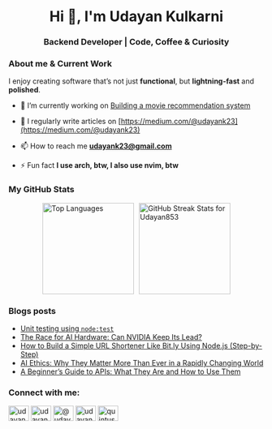 <h1 align="center">Hi 👋, I'm Udayan Kulkarni</h1>
<h3 align="center">Backend Developer | Code, Coffee & Curiosity</h3>
<h3 align="left">About me & Current Work</h3>
I enjoy creating software that’s not just <b>functional</b>, but <b>lightning-fast</b> and <b>polished</b>.

- 🔭 I’m currently working on [Building a movie recommendation system](https://github.com/Udayan853/movie-recommendation-system)

- 📝 I regularly write articles on [https://medium.com/@udayank23](https://medium.com/@udayank23)

- 📫 How to reach me **udayank23@gmail.com**

- ⚡ Fun fact **I use arch, btw, I also use nvim, btw**
  
<h3 align="left"> My GitHub Stats</h3>
<div style="display: flex; gap: 10px; justify-content: center; align-items: stretch;">
  <img src="https://github-readme-stats.vercel.app/api/top-langs/?username=Udayan853&layout=compact&theme=radical" alt="Top Languages" style="height: 180px; object-fit: contain;" />
   <img 
    src="https://github-readme-stats.vercel.app/api?username=Udayan853&show_icons=true&locale=en&theme=radical" 
    alt="GitHub Streak Stats for Udayan853"
    style="height: 180px; object-fit: contain;"
/>
</div>

### Blogs posts
<!-- BLOG-POST-LIST:START -->
- [Unit testing using `node:test`](https://medium.com/@udayank23/unit-testing-using-node-test-a31cfdeffe4b?source=rss-397d3161c88b------2)
- [The Race for AI Hardware: Can NVIDIA Keep Its Lead?](https://medium.com/@udayank23/the-race-for-ai-hardware-can-nvidia-keep-its-lead-19ddac83dc2b?source=rss-397d3161c88b------2)
- [How to Build a Simple URL Shortener Like Bit.ly Using Node.js &lpar;Step-by-Step&rpar;](https://medium.com/@udayank23/how-to-build-a-simple-url-shortener-like-bit-ly-using-node-js-step-by-step-9f631451c7e7?source=rss-397d3161c88b------2)
- [AI Ethics: Why They Matter More Than Ever in a Rapidly Changing World](https://medium.com/@udayank23/ai-ethics-why-they-matter-more-than-ever-in-a-rapidly-changing-world-39f78ac47967?source=rss-397d3161c88b------2)
- [A Beginner’s Guide to APIs: What They Are and How to Use Them](https://medium.com/@udayank23/a-beginners-guide-to-apis-what-they-are-and-how-to-use-them-2ba238109750?source=rss-397d3161c88b------2)
<!-- BLOG-POST-LIST:END -->

<h3 align="left">Connect with me:</h3>
<p align="left">
<a href="https://linkedin.com/in/udayan-kulkarni-2164661a9" target="blank"><img align="center" src="https://raw.githubusercontent.com/rahuldkjain/github-profile-readme-generator/master/src/images/icons/Social/linked-in-alt.svg" alt="udayan-kulkarni-2164661a9" height="30" width="40" /></a>
<a href="https://kaggle.com/udayankulkarni" target="blank"><img align="center" src="https://raw.githubusercontent.com/rahuldkjain/github-profile-readme-generator/master/src/images/icons/Social/kaggle.svg" alt="udayankulkarni" height="30" width="40" /></a>
<a href="https://medium.com/@udayank23" target="blank"><img align="center" src="https://raw.githubusercontent.com/rahuldkjain/github-profile-readme-generator/master/src/images/icons/Social/medium.svg" alt="@udayank23" height="30" width="40" /></a>
<a href="https://codeforces.com/profile/udayank23" target="blank"><img align="center" src="https://raw.githubusercontent.com/rahuldkjain/github-profile-readme-generator/master/src/images/icons/Social/codeforces.svg" alt="udayank23" height="30" width="40" /></a>
<a href="https://www.leetcode.com/quintusk2003" target="blank"><img align="center" src="https://raw.githubusercontent.com/rahuldkjain/github-profile-readme-generator/master/src/images/icons/Social/leet-code.svg" alt="quintusk2003" height="30" width="40" /></a>
</p>
